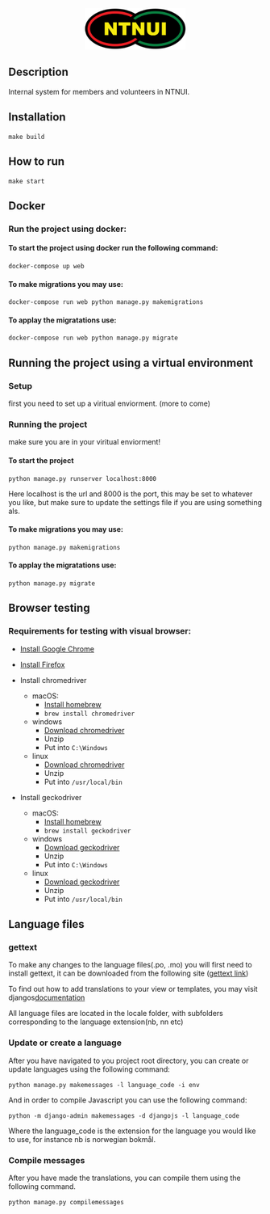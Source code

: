 <p align="center">
<img width="200" src="ntnui/static/img/ntnui.svg" />
</p>

## Description

Internal system for members and volunteers in NTNUI.

## Installation

```
make build
```

## How to run

```
make start
```

## Docker

### Run the project using docker:

#### To start the project using docker run the following command:

```
docker-compose up web
```

#### To make migrations you may use:

```
docker-compose run web python manage.py makemigrations
```

#### To applay the migratations use:

```
docker-compose run web python manage.py migrate
```

## Running the project using a virtual environment

### Setup

first you need to set up a viritual enviorment. (more to come)

### Running the project

make sure you are in your viritual enviorment!

#### To start the project

```
python manage.py runserver localhost:8000
```

Here localhost is the url and 8000 is the port, this may be set to whatever you like, but make sure to update the settings file if you are using something als.

#### To make migrations you may use:

```
python manage.py makemigrations
```

#### To applay the migratations use:

```
python manage.py migrate
```

## Browser testing

### Requirements for testing with visual browser:

* [Install Google Chrome](https://www.google.com/chrome/browser/desktop/index.html)
* [Install Firefox](https://www.mozilla.org/nb-NO/firefox/new/)
* Install chromedriver

    * macOS:
        * [Install homebrew](https://brew.sh/index_no.html)
        * `brew install chromedriver`
    * windows
        * [Download chromedriver](https://sites.google.com/a/chromium.org/chromedriver/)
        * Unzip
        * Put into `C:\Windows`
    * linux
        * [Download chromedriver](https://sites.google.com/a/chromium.org/chromedriver/)
        * Unzip
        * Put into `/usr/local/bin`

* Install geckodriver
    * macOS:
        * [Install homebrew](https://brew.sh/index_no.html)
        * `brew install geckodriver`
    * windows
        * [Download geckodriver](https://github.com/mozilla/geckodriver/releases)
        * Unzip
        * Put into `C:\Windows`
    * linux
        * [Download geckodriver](https://github.com/mozilla/geckodriver/releases)
        * Unzip
        * Put into `/usr/local/bin`

## Language files

### gettext

To make any changes to the language files(.po, .mo) you will first need to install gettext,
it can be downloaded from the following site ([gettext link](https://www.gnu.org/software/gettext))

To find out how to add translations to your view or templates, you may visit djangos[documentation](https://docs.djangoproject.com/en/2.0/topics/i18n/translation/)

All language files are located in the locale folder, with subfolders corresponding to the language extension(nb, nn etc)

### Update or create a language

After you have navigated to you project root directory, you can create or update languages using the following command:

```
python manage.py makemessages -l language_code -i env
```

And in order to compile Javascript you can use the following command:
```
python -m django-admin makemessages -d djangojs -l language_code
```

Where the language_code is the extension for the language you would like to use, for instance nb is norwegian bokmål.

### Compile messages

After you have made the translations, you can compile them using the following command.

```
python manage.py compilemessages
```
